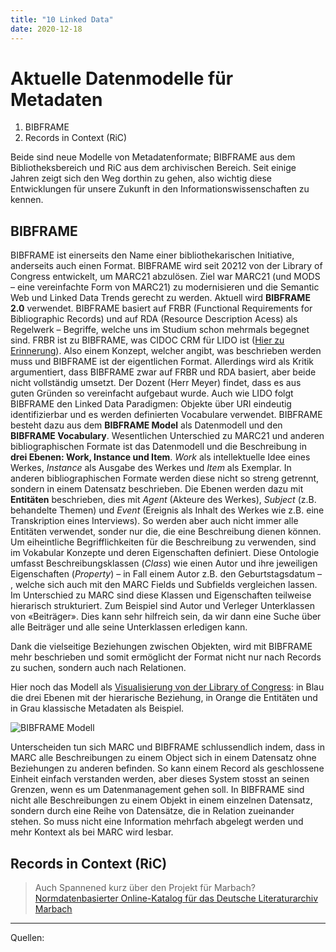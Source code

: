 ```yaml
---
title: "10 Linked Data"
date: 2020-12-18
---
```


# Aktuelle Datenmodelle für Metadaten

1. BIBFRAME
2. Records in Context (RiC)

Beide sind neue Modelle von Metadatenformate; BIBFRAME aus dem Bibliotheksbereich und RiC aus dem archivischen Bereich. Seit einige Jahren zeigt sich den Weg dorthin zu gehen, also wichtig diese Entwicklungen für unsere Zukunft in den Informationswissenschaften zu kennen. 

## BIBFRAME
BIBFRAME ist einerseits den Name einer bibliothekarischen Initiative, anderseits auch einen Format. BIBFRAME wird seit 20212 von der Library of Congress entwickelt, um MARC21 abzulösen. Ziel war MARC21 (und MODS – eine vereinfachte Form von MARC21) zu modernisieren und die Semantic Web und Linked Data Trends gerecht zu werden. Aktuell wird **BIBFRAME 2.0** verwendet.
BIBFRAME basiert auf FRBR (Functional Requirements for Bibliographic Records) und auf RDA (Resource Description Acess) als Regelwerk – Begriffe, welche uns im Studium schon mehrmals begegnet sind. FRBR ist zu BIBFRAME, was CIDOC CRM für LIDO ist ([Hier zu Erinnerung](https://sakura-72.github.io/my-bain-blog/2020/11/27/tag8.html)). Also einem Konzept, welcher angibt, was beschrieben werden muss und BIBFRAME ist der eigentlichen Format. Allerdings wird als Kritik argumentiert, dass BIBFRAME zwar auf FRBR und RDA basiert, aber beide nicht vollständig umsetzt. Der Dozent (Herr Meyer) findet, dass es aus guten Gründen so vereinfacht aufgebaut wurde. Auch wie LIDO folgt BIBFRAME den Linked Data Paradigmen: Objekte über URI eindeutig identifizierbar und es werden definierten Vocabulare verwendet.
BIBFRAME besteht dazu aus dem **BIBFRAME Model** als Datenmodell und den **BIBFRAME Vocabulary**. Wesentlichen Unterschied zu MARC21 und anderen bibliographischen Formate ist das Datenmodell und die Beschreibung in **drei Ebenen: Work, Instance und Item**. *Work* als intellektuelle Idee eines Werkes, *Instance* als Ausgabe des Werkes und *Item* als Exemplar. In anderen bibliographischen Formate werden diese nicht so streng getrennt, sondern in einem Datensatz beschrieben. Die Ebenen werden dazu mit **Entitäten** beschrieben, dies mit *Agent* (Akteure des Werkes), *Subject* (z.B. behandelte Themen) und *Event* (Ereignis als Inhalt des Werkes wie z.B. eine Transkription eines Interviews). So werden aber auch nicht immer alle Entitäten verwendet, sonder nur die, die eine Beschreibung dienen können.
Um eiheintliche Begrifflichkeiten für die Beschreibung zu verwenden, sind im Vokabular Konzepte und deren Eigenschaften definiert. Diese Ontologie umfasst Beschreibungsklassen (*Class*) wie einen Autor und ihre jeweiligen Eigenschaften (*Property*) – in Fall einem Autor z.B. den Geburtstagsdatum – , welche sich auch mit den MARC Fields und Subfields vergleichen lassen. Im Unterschied zu MARC sind diese Klassen und Eigenschaften teilweise hierarisch strukturiert. Zum Beispiel sind Autor und Verleger Unterklassen von «Beiträger». Dies kann sehr hilfreich sein, da wir dann eine Suche über alle Beiträger und alle seine Unterklassen erledigen kann.

Dank die vielseitige Beziehungen zwischen Objekten, wird mit BIBFRAME mehr beschrieben und somit ermöglicht der Format nicht nur nach Records zu suchen, sondern auch nach Relationen.

Hier noch das Modell als [Visualisierung von der Library of Congress](https://www.loc.gov/bibframe/docs/bibframe2-model.html): in Blau die drei Ebenen mit der hierarische Beziehung, in Orange die Entitäten und in Grau klassische Metadaten als Beispiel.

![BIBFRAME Modell](https://sakura-72.github.io/my-bain-blog/images/BIBFRAME_modell.jpg)

Unterscheiden tun sich MARC und BIBFRAME schlussendlich indem, dass in MARC alle Beschreibungen zu einem Object sich in einem Datensatz ohne Beziehungen zu anderen befinden. So kann einem Record als geschlossene Einheit einfach verstanden werden, aber dieses System stosst an seinen Grenzen, wenn es um Datenmanagement gehen soll. In BIBFRAME sind nicht alle Beschreibungen zu einem Objekt in einem einzelnen Datensatz, sondern durch eine Reihe von Datensätze, die in Relation zueinander stehen. So muss nicht eine Information mehrfach abgelegt werden und mehr Kontext als bei MARC wird lesbar.

## Records in Context (RiC)



>Auch Spannened kurz über den Projekt für Marbach? [Normdatenbasierter Online-Katalog für das Deutsche Literaturarchiv Marbach](https://nbn-resolving.org/urn:nbn:de:0290-opus4-161900)



*** 
Quellen: 
